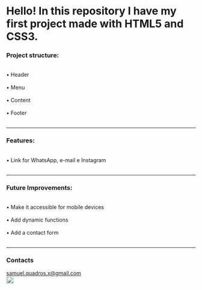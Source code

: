 <h1></strong>Hello! In this repository I have my first project made with HTML5 and CSS3.</h1></strong>

<strong><h3>Project structure:</h3></strong>
  <br>• Header<br> 
  <br>• Menu<br>
  <br> • Content<br>
  <br> • Footer<br>
<br>  
<hr>
<strong><h3>Features:</h3></strong>
 <br>• Link for WhatsApp, e-mail e Instagram<br>
<br>
<hr>
<strong><h3>Future Improvements:</h3></strong>
  <br>• Make it accessible for mobile devices<br>
  <br>• Add dynamic functions<br>
  <br>• Add a contact form<br>
  <br>
<hr>
<strong><h3>Contacts</h3></strong>
<a href="https://mail.google.com/mail/u/2/#inbox?compose=GTvVlcSDXXxmqlcqlqZXhnHzlJWllhxHhwPsMdfkmHQLntrRLhbtsbSvdvsXWBFMmzHqwJGnPqPdH" target="_blank">samuel.quadros.x@gmail.com</a>
<br>
<a href="https://www.instagram.com/samu.quadros" target="_blank"> <img border="0" alt="Instagram" src="https://upload.wikimedia.org/wikipedia/commons/thumb/9/95/Instagram_logo_2022.svg/2048px-Instagram_logo_2022.svg.png" width="20" height="20">
